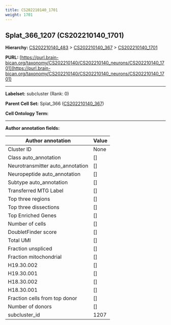 ```yaml
---
title: CS202210140_1701
weight: 1701
---
```

## Splat_366_1207 (CS202210140_1701)
<b>Hierarchy: </b>
[CS202210140_483](../CS202210140_483) >
[CS202210140_367](../CS202210140_367) >
[CS202210140_1701](../CS202210140_1701)

**PURL:** [https://purl.brain-bican.org/taxonomy/CS202210140/CS202210140_neurons/CS202210140_1701](https://purl.brain-bican.org/taxonomy/CS202210140/CS202210140_neurons/CS202210140_1701)

---


**Labelset:** subcluster (Rank: 0)

**Parent Cell Set:** Splat_366 ([CS202210140_367](../CS202210140_367))



**Cell Ontology Term:** 

[MARKER GENES.]: #


---

[TRANSFERRED ANNOTATIONS.]: #


[AUTHOR ANNOTATION FIELDS.]: #


**Author annotation fields:**

| Author annotation | Value |
|-------------------|-------|
|Cluster ID|None|
|Class auto_annotation|[]|
|Neurotransmitter auto_annotation|[]|
|Neuropeptide auto_annotation|[]|
|Subtype auto_annotation|[]|
|Transferred MTG Label|[]|
|Top three regions|[]|
|Top three dissections|[]|
|Top Enriched Genes|[]|
|Number of cells|[]|
|DoubletFinder score|[]|
|Total UMI|[]|
|Fraction unspliced|[]|
|Fraction mitochondrial|[]|
|H19.30.002|[]|
|H19.30.001|[]|
|H18.30.002|[]|
|H18.30.001|[]|
|Fraction cells from top donor|[]|
|Number of donors|[]|
|subcluster_id|1207|
